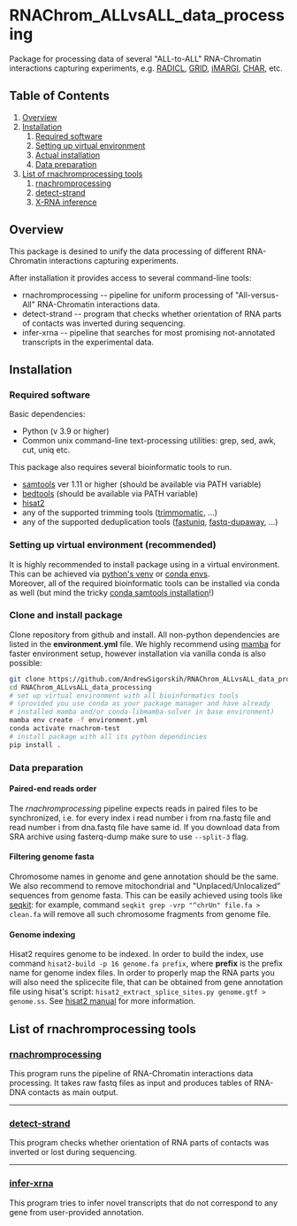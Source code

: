 # RNAChrom_ALLvsALL_data_processing

Package for processing data of several "ALL-to-ALL" RNA-Chromatin interactions capturing experiments, e.g. [RADICL](https://pubmed.ncbi.nlm.nih.gov/32094342/), [GRID](https://pubmed.ncbi.nlm.nih.gov/31175345/), [iMARGI](https://pubmed.ncbi.nlm.nih.gov/30718424/), [CHAR](https://pubmed.ncbi.nlm.nih.gov/29648534/), etc.

## Table of Contents
1. [Overview](#overview)
2. [Installation](#installation)
    1. [Required software](#software1)
    2. [Setting up virtual environment](#venv)
    3. [Actual installation](#install1)
    4. [Data preparation](#genomeprep)
3. [List of rnachromprocessing tools](#tools)
    1. [rnachromprocessing](#rnachromprocessing)
    2. [detect-strand](#detect-strand)
    3. [X-RNA inference](#xrna)

<a name="overview"></a>
##  Overview
This package is desined to unify the data processing of different RNA-Chromatin interactions capturing experiments.

After installation it provides access to several command-line tools:
* rnachromprocessing -- pipeline for uniform processing of "All-versus-All" RNA-Chromatin interactions data. 
* detect-strand -- program that checks whether orientation of RNA parts of contacts was inverted during sequencing. 
* infer-xrna -- pipeline that searches for most promising not-annotated transcripts in the experimental data.

<a name="software1"></a>
## Installation
### Required software

Basic dependencies:

* Python (v 3.9 or higher)
* Common unix command-line text-processing utilities: grep, sed, awk, cut, uniq etc.

This package also requires several bioinformatic tools to run.

* [samtools](http://www.htslib.org/) ver 1.11 or higher (should be available via PATH variable)
* [bedtools](https://bedtools.readthedocs.io/en/latest/) (should be available via PATH variable)
* [hisat2](http://daehwankimlab.github.io/hisat2/)
* any of the supported trimming tools ([trimmomatic](https://academic.oup.com/bioinformatics/article/30/15/2114/2390096), ...)
* any of the supported deduplication tools ([fastuniq](https://journals.plos.org/plosone/article?id=10.1371/journal.pone.0052249), 
                                            [fastq-dupaway](https://github.com/AndrewSigorskih/fastq-dupaway), ...)

<a name="venv"></a>
### Setting up virtual environment (recommended)
It is highly recommended to install package using in a virtual environment. This can be achieved via [python's venv](https://docs.python.org/3/library/venv.html) or [conda envs](https://conda.io/projects/conda/en/latest/user-guide/tasks/manage-environments.html).<br> Moreover, all of the required bioinformatic tools can be installed via conda as well (but mind the tricky [conda samtools installation](https://www.biostars.org/p/455593/)!) 


<a name="install1"></a>
### Clone and install package
Clone repository from github and install. All non-python dependencies are listed in the <b>environment.yml</b> file. We highly recommend using [mamba](https://anaconda.org/conda-forge/mamba) for faster environment setup, however installation via vanilla conda is also possible:

```bash
git clone https://github.com/AndrewSigorskih/RNAChrom_ALLvsALL_data_processing.git
cd RNAChrom_ALLvsALL_data_processing
# set up virtual environment with all bioinformatics tools
# (provided you use conda as your package manager and have already 
# installed mamba and/or conda-libmamba-solver in base environment)
mamba env create -f environment.yml
conda activate rnachrom-test
# install package with all its python dependincies
pip install .
```

<a name="genomeprep"></a>
### Data preparation

#### Paired-end reads order
The *rnachromprocessing* pipeline expects reads in paired files to be synchronized, i.e. for every index i read number i from rna.fastq file and read number i from dna.fastq file have same id. If you download data from SRA archive using fasterq-dump make sure to use `--split-3` flag.

#### Filtering genome fasta
Chromosome names in genome and gene annotation should be the same. We also recommend to remove mitochondrial and "Unplaced/Unlocalized" sequences from genome fasta. This can be easily achieved using tools like [seqkit](https://bioinf.shenwei.me/seqkit/): for example, command `seqkit grep -vrp "^chrUn" file.fa > clean.fa` will remove all such chromosome fragments from genome file.

#### Genome indexing
Hisat2 requires genome to be indexed. In order to build the index, use command `hisat2-build -p 16 genome.fa prefix`, where **prefix** is the prefix name for genome index files. In order to properly map the RNA parts you will also need the splicecite file, that can be obtained from gene annotation file using hisat's script: `hisat2_extract_splice_sites.py genome.gtf > genome.ss`. See [hisat2 manual](http://daehwankimlab.github.io/hisat2/howto/#building-indexes) for more information.

<a name="tools"></a>
## List of rnachromprocessing tools

### [rnachromprocessing](docs/rnachromprocessing/README.md)

This program runs the pipeline of RNA-Chromatin interactions data processing. It takes raw fastq files as input and produces tables of RNA-DNA contacts as main output.

---

### [detect-strand](docs/detect-strand/README.md)

This program checks whether orientation of RNA parts of contacts was inverted or lost during sequencing.

---

<a name="xrna"></a>
### [infer-xrna](docs/x-rna/README.md)

This program tries to infer novel transcripts that do not correspond to any gene from user-provided annotation.
